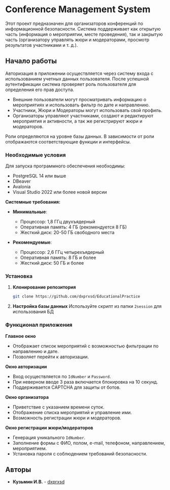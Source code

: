 # **Conference Management System**

Этот проект предназначен для организаторов конференций по информационной безопасности. Система поддерживает как открытую часть (информация о мероприятии, месте проведения), так и закрытую часть (организатору управлять жюри и модераторами, просмотр результатов участниками и т. д.).

## Начало работы

Авторизация в приложении осуществляется через систему входа с использованием учетных данных пользователя. После успешной аутентификации система проверяет роль пользователя для определения его прав доступа.

* Внешние пользователи могут просматривать информацию о мероприятиях и использовать фильтр по дате и направлению.
* Участники, Жюри и Модераторы могут использовать свой профиль.
* Организаторы управляют участниками, создают и редактируют мероприятия и активности, а так же регистрируют жюри и модераторов.

Роли определяются на уровне базы данных. В зависимости от роли отображаются соответствующие функции и интерфейсы.

### Необходимые условия

Для запуска программного обеспечения необходимы:

* PostgreSQL 14 или выше
* DBeaver 
* Avalonia 
* Visual Studio 2022 или более новой версии

**Системные требования:**

* **Минимальные**:
    - Процессор: 1,8 ГГц двухъядерный
    - Оперативная память: 4 ГБ (рекомендуется 8 ГБ)
    - Жесткий диск: 20-50 ГБ свободного места

* **Рекомендуемые**:
    - Процессор: 2,6 ГГц четырехъядерный
    - Оперативная память: 8 ГБ и более
    - Жесткий диск: 50 ГБ и более

### Установка

1. **Клонирование репозитория**
   ```sh
   git clone https://github.com/dxprxsd/EducationalPractice
   ```

2. **Настройка базы данных**
  Используйте скрипт из папки `2session` для использования БД
### Функционал приложения

**Главное окно**
* Отображает список мероприятий с возможностью фильтрации по направлению и дате.
* Позволяет перейти к авторизации.

**Окно авторизации**
* Вход осуществляется по `IdNumber` и `Password`.
* При неверном вводе 3 раза включается блокировка на 10 секунд.
* Поддерживается CAPTCHA для защиты от ботов.

**Окно организатора**
* Приветствие с указанием времени суток.
* Отображение списка мероприятий и управление ими.
* Возможность регистрации жюри и модераторов.

**Окно регистрации жюри/модераторов**
* Генерация уникального `IdNumber`.
* Заполнение формы с ФИО, полом, e-mail, телефоном, направлением, мероприятием.
* Установка пароля с соблюдением требований безопасности.

## Авторы

* **Кузьмин И.В.** - [dxprxsd](https://github.com/dxprxsd)